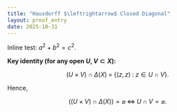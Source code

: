 ```yaml
---
title: "Hausdorff $\leftrightarrow$ Closed Diagonal"
layout: proof_entry
date: 2025-10-31
---
```


Inline test: $a^2+b^2=c^2$.

**Key identity (for any open $U,V \subset X$):**

$$
(U\times V)\cap \Delta(X) \;=\; \{(z,z)\;:\; z\in U\cap V\}.
$$

Hence,

$$
\bigl((U\times V)\cap \Delta(X)\bigr)=\varnothing \;\Longleftrightarrow\; U\cap V=\varnothing.
$$
